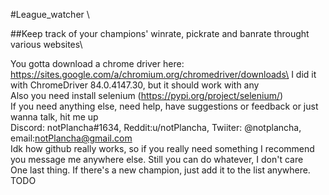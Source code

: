 #League_watcher \

##Keep track of your champions' winrate, pickrate and banrate throught various websites\

You gotta download a chrome driver here: https://sites.google.com/a/chromium.org/chromedriver/downloads\
I did it with ChromeDriver 84.0.4147.30, but it should work with any\
Also you need install selenium (https://pypi.org/project/selenium/)\
If you need anything else, need help, have suggestions or feedback or just wanna talk, hit me up\
Discord: notPlancha#1634, Reddit:u/notPlancha, Twiiter: @notplancha, email:notPlancha@gmail.com\
Idk how github really works, so if you really need something I recommend you message me anywhere else. Still you can do whatever, I don't care\
One last thing. If there's a new champion, just add it to the list anywhere.\
 TODO
